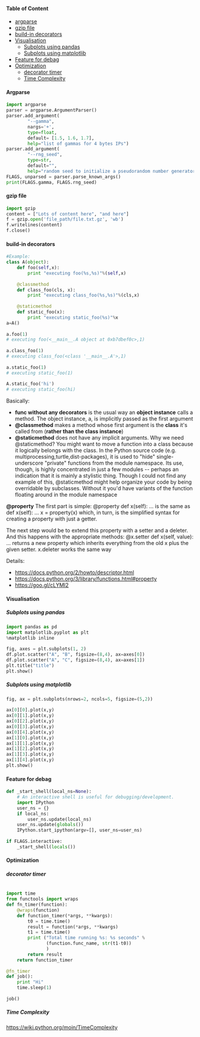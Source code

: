 #### Table of Content
   * [argparse](#argparse)
   * [gzip file](#gzip-file)
   * [build-in decorators](#build-in-decorators)
   * [Visualisation](#visualisation)
        * [Subplots using pandas](#subplots-using-pandas)
        * [Subplots using matplotlib](#subplots-using-matplotlib)
   * [Feature for debag](#feature-for-debag)
   * [Optimization](#optimization)
        * [decorator timer](#decorator-timer)
        * [Time Complexity](#time-complexity)

#### Argparse

``` python
import argparse
parser = argparse.ArgumentParser()
parser.add_argument(
        "--gamma",
        nargs='+',
        type=float,
        default= [1.5, 1.6, 1.7],
        help="list of gammas for 4 bytes IPs")
parser.add_argument(
        "--rng_seed",
        type=str,
        default="",
        help="random seed to initialize a pseudorandom number generator")
FLAGS, unparsed = parser.parse_known_args()
print(FLAGS.gamma, FLAGS.rng_seed)
```

#### gzip file
``` python
import gzip
content = ["Lots of content here", "and here"]
f = gzip.open('file_path/file.txt.gz', 'wb')
f.writelines(content)
f.close()
```

#### build-in decorators
``` python
#Example:
class A(object):
    def foo(self,x):
        print "executing foo(%s,%s)"%(self,x)
 
    @classmethod
    def class_foo(cls, x):
        print "executing class_foo(%s,%s)"%(cls,x)
 
    @staticmethod
    def static_foo(x):
        print "executing static_foo(%s)"%x   
a=A()
 
a.foo(1)
# executing foo(<__main__.A object at 0xb7dbef0c>,1)
 
a.class_foo(1)
# executing class_foo(<class '__main__.A'>,1)
 
a.static_foo(1)
# executing static_foo(1)
 
A.static_foo('hi')
# executing static_foo(hi)
```


Basically:

- **func without any decorators** is the usual way an **object instance** calls a method. The object instance, a, is implicitly passed as the first argument
- **@classmethod** makes a method whose first argument is the **class** it's called from (**rather than the class instance**)
- **@staticmethod** does not have any implicit arguments.
	Why we need @staticmethod?
	You might want to move a function into a class because it logically belongs with the class. In the Python source code (e.g. multiprocessing,turtle,dist-packages), it is used to "hide" single-underscore "private" functions from the module namespace. Its use, though, is highly concentrated in just a few modules -- perhaps an indication that it is mainly a stylistic thing. Though I could not find any example of this, @staticmethod might help organize your code by being overridable by subclasses. Without it you'd have variants of the function floating around in the module namespace

**@property**
The first part is simple:
    @property
    def x(self): ...
is the same as
    def x(self): ...
    x = property(x)
which, in turn, is the simplified syntax for creating a property with just a getter.

The next step would be to extend this property with a setter and a deleter. And this happens with the appropriate methods:
    @x.setter 
    def x(self, value): ...
returns a new property which inherits everything from the old x plus the given setter.
    x.deleter 
works the same way

Details: <br>
- https://docs.python.org/2/howto/descriptor.html
- https://docs.python.org/3/library/functions.html#property
- https://goo.gl/cLYMI2

#### Visualisation
##### Subplots using pandas
``` python
import pandas as pd
import matplotlib.pyplot as plt
%matplotlib inline
 
fig, axes = plt.subplots(1, 2)
df.plot.scatter("A", "B", figsize=(8,4), ax=axes[0])
df.plot.scatter("A", "C", figsize=(8,4), ax=axes[1])
plt.title("title")
plt.show()
```
##### Subplots using matplotlib
``` python
fig, ax = plt.subplots(nrows=2, ncols=5, figsize=(5,2))
 
ax[0][0].plot(x,y)
ax[0][1].plot(x,y)
ax[0][2].plot(x,y)
ax[0][3].plot(x,y)
ax[0][4].plot(x,y)
ax[1][0].plot(x,y)
ax[1][1].plot(x,y)
ax[1][2].plot(x,y)
ax[1][3].plot(x,y)
ax[1][4].plot(x,y)
plt.show()
```
#### Feature for debag
``` python
def _start_shell(local_ns=None):
    # An interactive shell is useful for debugging/development.
    import IPython
    user_ns = {}
    if local_ns:
        user_ns.update(local_ns)
    user_ns.update(globals())
    IPython.start_ipython(argv=[], user_ns=user_ns)
 
if FLAGS.interactive:
    _start_shell(locals())
```

#### Optimization
##### decorator timer
``` python

import time
from functools import wraps
def fn_timer(function):
    @wraps(function)
    def function_timer(*args, **kwargs):
        t0 = time.time()
        result = function(*args, **kwargs)
        t1 = time.time()
        print ("Total time running %s: %s seconds" %
               (function.func_name, str(t1-t0))
               )
        return result
    return function_timer
 
@fn_timer
def job():
    print "Hi"
    time.sleep(1)
 
job()
```
##### Time Complexity
https://wiki.python.org/moin/TimeComplexity